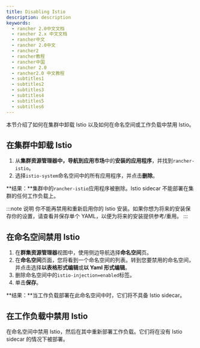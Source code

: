 ```yaml
---
title: Disabling Istio
description: description
keywords:
  - rancher 2.0中文文档
  - rancher 2.x 中文文档
  - rancher中文
  - rancher 2.0中文
  - rancher2
  - rancher教程
  - rancher中国
  - rancher 2.0
  - rancher2.0 中文教程
  - subtitles1
  - subtitles2
  - subtitles3
  - subtitles4
  - subtitles5
  - subtitles6
---
```


本节介绍了如何在集群中卸载 Istio 以及如何在命名空间或工作负载中禁用 Istio。

## 在集群中卸载 Istio

1. 从**集群资源管理器中，**导航到**应用市场**中的**安装的应用程序**，并找到`rancher-istio`。
1. 选择`istio-system`命名空间中的所有应用程序，并点击**删除**。

**结果：**集群中的`rancher-istio`应用程序被删除。Istio sidecar 不能部署在集群的任何工作负载上。

:::note 说明
你不能再禁用和重新启用你的 Istio 安装。如果你想为将来的安装保存你的设置，请查看并保存单个 YAML，以便为将来的安装提供参考/重用。
:::

## 在命名空间禁用 Istio

1. 在**群集资源管理器**视图中，使用侧边导航选择**命名空间**页。
1. 在**命名空间**页面，您将看到一个命名空间的列表。转到您要禁用的命名空间，并点击选择**以表格形式编辑**或**以 Yaml 形式编辑**。
1. 删除命名空间中的`istio-injection=enabled`标签。
1. 单击**保存**。

**结果：**当工作负载部署在此命名空间中时，它们将不具备 Istio sidecar。

## 在工作负载中禁用 Istio

在命名空间中禁用 Istio，然后在其中重新部署工作负载。它们将在没有 Istio sidecar 的情况下被部署。
